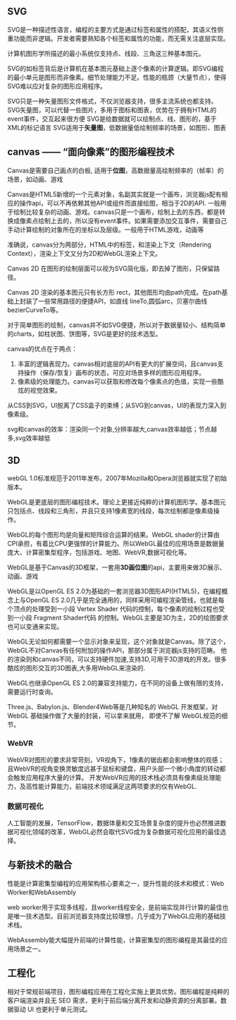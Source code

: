 ## SVG
SVG是一种描述性语言，编程的主要方式是通过标签和属性的搭配，其语义性侧重功能而非逻辑。开发者需要熟知各个标签和属性的功能，而无需关注底层实现。

计算机图形学所描述的最小系统仅支持点、线段、三角这三种基本图元。

SVG的如<circle>标签背后是计算机在基本图元基础上逐个像素的计算逻辑。即SVG编程的最小单元是图形而非像素。细节处理能力不足。性能的瓶颈（大量节点），使得SVG难以应对复杂的图形应用程序。

SVG只是一种矢量图形文件格式，不仅浏览器支持，很多主流系统也都支持。
SVG矢量图，可以代替一些图片，多用于图标和图表，优势在于拥有HTML的event事件，交互起来很方便
SVG是给数据就可以绘制点、线、图形的，基于XML的标记语言
SVG适用于**矢量图**，低数据量低绘制频率的场景，如图形、图表

## canvas —— “面向像素”的图形编程技术
Canvas是需要自己画点的白板, 适用于**位图**，高数据量高绘制频率的（帧率）的场景，如动画、游戏

Canvas是HTML5新增的一个元素对象，名副其实就是一个画布，浏览器js配有相应的操作api，可以不再依赖其他API或组件而直接绘图，相当于2D的API.
一般用于绘制比较复杂的动画、游戏。canvas只是一个画布，绘制上去的东西，都是转换成像素点绘制上去的，所以没有event事件。如果需要添加交互事件，需要自己手动计算绘制的对象所在的坐标以及层级。一般用于HTML游戏，动画等

准确说，canvas分为两部分，HTML中的<canvas>标签，和渲染上下文（Rendering Context），渲染上下文又分为2D和WebGL渲染上下文。

Canvas 2D 在图形的绘制层面可以视为SVG简化版，即去掉了图形，只保留路径。

Canvas 2D 渲染的基本图元只有长方形 rect，其他图形均由path完成。在path基础上封装了一些常用路径的便捷API，如直线 lineTo,圆弧arc，贝塞尔曲线 bezierCurveTo等。

对于简单图形的绘制，canvas并不如SVG便捷，所以对于数据量较小、结构简单的charts，如柱状图、饼图等，SVG是更好的技术选型。

canvas的优点在于两点：
1. 丰富的逻辑表现力。canvas相对底层的API有更大的扩展空间，且canvas支持操作（保存/恢复）画布的状态，可应对场景多样的图形应用程序。
2. 像素级的处理能力。canvas可以获取和修改每个像素点的色值，实现一些酷炫的视觉效果。

从CSS到SVG，UI脱离了CSS盒子的束缚；从SVG到canvas，UI的表现力深入到像素级。

svg和canvas的效率：渲染同一个对象,分辨率越大,canvas效率越低；节点越多,svg效率越低

## 3D
webGL 1.0标准规范于2011年发布，2007年Mozilla和Opera浏览器就实现了初始版本。

WebGL是更底层的图形编程技术。理论上更接近纯粹的计算机图形学。基本图元只包括点、线段和三角形，并且只支持1像素宽的线段，每次绘制都是像素级操作。

WebGL的每个图形均是向量和矩阵综合运算的结果。WebGL shader的计算由CPI承担，有着比CPU更强悍的计算能力。所以WebGL最佳的应用场景是数据量庞大、计算密集型程序，包括游戏、地图、WebVR,数据可视化等。

WebGL是基于Canvas的3D框架，一套用**3D画位图**的api，主要用来做3D展示、动画、游戏

WebGL是以OpenGL ES 2.0为基础的一套浏览器3D图形API(HTML5)，在编程概念上与OpenGL ES 2.0几乎是完全通用的，同样采用可编程渲染管线，也就是每个顶点的处理受到一小段 Vertex Shader 代码的控制，每个像素的绘制过程也受到一小段 Fragment Shader代码 的控制。WebGL主要是3D为主，2D的绘图要求也可以变通来实现。

WebGL无论如何都需要一个显示对象来呈现，这个对象就是Canvas。除了这个，WebGL不对Canvas有任何附加的操作API，那部分属于浏览器js支持的范畴。
他的渲染则和canvas不同，可以支持硬件加速,支持3D,可用于3D游戏的开发。很多酷炫的图形交互的3D图表,大多用WebGL来渲染的.

WebGL也继承OpenGL ES 2.0的兼容支持能力，在不同的设备上做有限的支持，需要运行时查询。

Three.js、Babylon.js、Blender4Web等是几种知名的 WebGL 开发框架，对 WebGL 基础操作做了大量的封装，可以拿来就用， 即使不了解 WebGL规范的细节。

### WebVR
WebVR对图形的要求非常苛刻，VR视角下，1像素的锯齿都会影响整体的观感；且WebVR的视角变换灵敏度远甚于鼠标和键盘，用户头部一个微小角度的转动都会触发应用程序大量的计算。
开发WebVR应用的技术栈必须具有像素级处理能力，及高性能计算能力，前端技术领域满足这两项要求的仅有WebGL.

### 数据可视化
人工智能的发展，TensorFlow，数据体量和交互场景复杂度的提升也必然推进数据可视化领域的改革，WebGL必然会取代SVG成为复杂数据可视化应用的最佳选择。

## 与新技术的融合
性能是计算密集型编程的应用架构核心要素之一，提升性能的技术和模式：Web Worker和WebAssembly

web worker用于实现多线程，且worker线程安全，是前端实现并行计算的最佳也是唯一技术选型。目前浏览器支持度比较理想，几乎成为了WebGL应用的基础技术栈。

WebAssembly能大幅提升前端的计算性能，计算密集型的图形编程是其最佳的应用场景之一。

## 工程化
相对于常规前端项目，图形编程应用在工程化实施上更具优势。图形编程是纯粹的客户端渲染并且无 SEO 需求，更利于前后端分离开发和动静资源的分离部署。数据驱动 UI 也更利于单元测试。


